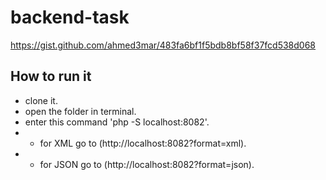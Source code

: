# backend-task
https://gist.github.com/ahmed3mar/483fa6bf1f5bdb8bf58f37fcd538d068


## How to run it
  - clone it.
  - open the folder in terminal.
  - enter this command 'php -S localhost:8082'.
  - - for XML go to (http://localhost:8082?format=xml).
  - - for JSON go to (http://localhost:8082?format=json).
